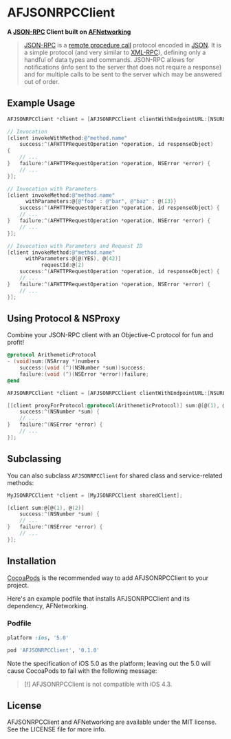 # AFJSONRPCClient

**A [JSON-RPC](http://json-rpc.org/) Client built on [AFNetworking](https://github.com/AFNetworking/AFNetworking)**

> [JSON-RPC](http://json-rpc.org/) is a [remote procedure call](http://en.wikipedia.org/wiki/Remote_procedure_call) protocol encoded in [JSON](http://en.wikipedia.org/wiki/JSON). It is a simple protocol (and very similar to [XML-RPC](http://en.wikipedia.org/wiki/XML-RPC)), defining only a handful of data types and commands. JSON-RPC allows for notifications (info sent to the server that does not require a response) and for multiple calls to be sent to the server which may be answered out of order.

## Example Usage

``` objective-c
AFJSONRPCClient *client = [AFJSONRPCClient clientWithEndpointURL:[NSURL URLWithString:@"http://path.to/json-rpc/service/"]];

// Invocation
[client invokeWithMethod:@"method.name"
    success:^(AFHTTPRequestOperation *operation, id responseObject)
{
    // ...
}   failure:^(AFHTTPRequestOperation *operation, NSError *error) {
    // ...
}];

// Invocation with Parameters
[client invokeMethod:@"method.name"
      withParameters:@{@"foo" : @"bar", @"baz" : @(13)}
    success:^(AFHTTPRequestOperation *operation, id responseObject) {
    // ...
}   failure:^(AFHTTPRequestOperation *operation, NSError *error) {
    // ...
}];

// Invocation with Parameters and Request ID
[client invokeMethod:@"method.name"
      withParameters:@[@(YES), @(42)]
           requestId:@(2)
    success:^(AFHTTPRequestOperation *operation, id responseObject) {
    // ...
}   failure:^(AFHTTPRequestOperation *operation, NSError *error) {
    // ...
}];
```

## Using Protocol & NSProxy

Combine your JSON-RPC client with an Objective-C protocol for fun and profit!

``` objective-c
@protocol ArithemeticProtocol
- (void)sum:(NSArray *)numbers
    success:(void (^)(NSNumber *sum))success;
    failure:(void (^)(NSError *error))failure;
@end

AFJSONRPCClient *client = [AFJSONRPCClient clientWithEndpointURL:[NSURL URLWithString:@"http://path.to/json-rpc/service/"]];

[[client proxyForProtocol:@protocol(ArithemeticProtocol)] sum:@[@(1), @(2)]
    success:^(NSNumber *sum) {
    // ...
}   failure:^(NSError *error) {
    // ...
}];
```

## Subclassing

You can also subclass `AFJSONRPCClient` for shared class and service-related methods:

``` objective-c
MyJSONRPCClient *client = [MyJSONRPCClient sharedClient];

[client sum:@[@(1), @(2)]
    success:^(NSNumber *sum) {
    // ...
}   failure:^(NSError *error) {
    // ...
}];
```

## Installation

[CocoaPods](http://cocoapods.org) is the recommended way to add AFJSONRPCClient to your project.

Here's an example podfile that installs AFJSONRPCClient and its dependency, AFNetworking.

### Podfile

```ruby
platform :ios, '5.0'

pod 'AFJSONRPCClient', '0.1.0'
```

Note the specification of iOS 5.0 as the platform; leaving out the 5.0 will cause CocoaPods to fail with the following message:

> [!] AFJSONRPCClient is not compatible with iOS 4.3.

## License

AFJSONRPCClient and AFNetworking are available under the MIT license. See the LICENSE file for more info.
